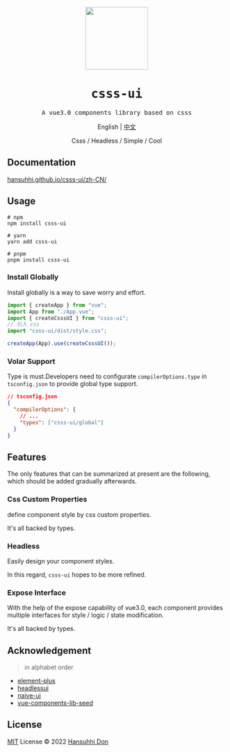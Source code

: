 <p align="center">
  <img width="144px" src="https://hansuhhi.github.io/csss-ui/favicon.ico" />
</p>
<h1 align="center">
  <samp>csss-ui</samp>
</h1>

<p align="center">
  <samp>A vue3.0 components library based on csss</samp>
</p>
<p align="center"> English | <a href="README.zh-CN.md">中文</a></p>
<p align="center">
  Csss / Headless / Simple / Cool
</p>

## Documentation

[hansuhhi.github.io/csss-ui/zh-CN/](https://hansuhhi.github.io/csss-ui/en-US/)

## Usage

```
# npm
npm install csss-ui

# yarn
yarn add csss-ui

# pnpm
pnpm install csss-ui
```

### Install Globally

Install globally is a way to save worry and effort.

```typescript
import { createApp } from "vue";
import App from "./App.vue";
import { createCsssUI } from "csss-ui";
// 引入 css
import "csss-ui/dist/style.css";

createApp(App).use(createCsssUI());
```

### Volar Support

Type is must.Developers need to configurate `compilerOptions.type` in `tsconfig.json` to provide global type support.

```json
// tsconfig.json
{
  "compilerOptions": {
    // ...
    "types": ["csss-ui/global"]
  }
}
```

## Features

The only features that can be summarized at present are the following, which should be added gradually afterwards.

### Css Custom Properties

define component style by css custom properties.

It's all backed by types.

### Headless

Easily design your component styles.

In this regard, `csss-ui` hopes to be more refined.

### Expose Interface

With the help of the expose capability of vue3.0, each component provides multiple interfaces for style / logic / state modification.

It's all backed by types.

## Acknowledgement

> in alphabet order

- [element-plus](https://github.com/element-plus/element-plus)
- [headlessui](https://github.com/tailwindlabs/headlessui)
- [naive-ui](https://github.com/tusen-ai/naive-ui)
- [vue-components-lib-seed](https://github.com/zouhangwithsweet/vue-components-lib-seed)

## License

[MIT](./LICENSE) License &copy; 2022 [Hansuhhi Don](https://github.com/HanSuhhi)
